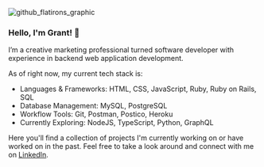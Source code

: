 ![github_flatirons_graphic](https://github.com/user-attachments/assets/1c9674fa-a2ea-4080-b313-744d4623d13e)

### Hello, I'm Grant! 👋

I’m a creative marketing professional turned software developer with experience in backend web application development.

As of right now, my current tech stack is:
- Languages & Frameworks: HTML, CSS, JavaScript, Ruby, Ruby on Rails, SQL
- Database Management: MySQL, PostgreSQL
- Workflow Tools: Git, Postman, Postico, Heroku
- Currently Exploring: NodeJS, TypeScript, Python, GraphQL

Here you'll find a collection of projects I'm currently working on or have worked on in the past. Feel free to take a look around and connect with me on [LinkedIn](https://www.linkedin.com/in/grantdavis303/).
